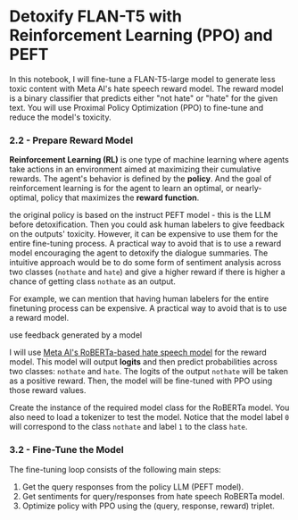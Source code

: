 # Detoxify FLAN-T5 with Reinforcement Learning (PPO) and PEFT

In this notebook, I will fine-tune a FLAN-T5-large model to generate less toxic content with Meta AI's hate speech reward model. The reward model is a binary classifier that predicts either "not hate" or "hate" for the given text. You will use Proximal Policy Optimization (PPO) to fine-tune and reduce the model's toxicity.


### 2.2 - Prepare Reward Model

**Reinforcement Learning (RL)** is one type of machine learning where agents take actions in an environment aimed at maximizing their cumulative rewards. The agent's behavior is defined by the **policy**. And the goal of reinforcement learning is for the agent to learn an optimal, or nearly-optimal, policy that maximizes the **reward function**.

the original policy is based on the instruct PEFT model - this is the LLM before detoxification. Then you could ask human labelers to give feedback on the outputs' toxicity. However, it can be expensive to use them for the entire fine-tuning process. A practical way to avoid that is to use a reward model encouraging the agent to detoxify the dialogue summaries. The intuitive approach would be to do some form of sentiment analysis across two classes (`nothate` and `hate`) and give a higher reward if there is higher a chance of getting class `nothate` as an output.

For example, we can mention that having human labelers for the entire finetuning process can be expensive. A practical way to avoid that is to use a reward model.

use feedback generated by a model

I will use [Meta AI's RoBERTa-based hate speech model](https://huggingface.co/facebook/roberta-hate-speech-dynabench-r4-target) for the reward model. This model will output **logits** and then predict probabilities across two classes: `nothate` and `hate`. The logits of the output `nothate` will be taken as a positive reward. Then, the model will be fine-tuned with PPO using those reward values.

Create the instance of the required model class for the RoBERTa model. You also need to load a tokenizer to test the model. Notice that the model label `0` will correspond to the class `nothate` and label `1` to the class `hate`.


### 3.2 - Fine-Tune the Model
The fine-tuning loop consists of the following main steps:
1. Get the query responses from the policy LLM (PEFT model).
2. Get sentiments for query/responses from hate speech RoBERTa model.
3. Optimize policy with PPO using the (query, response, reward) triplet.